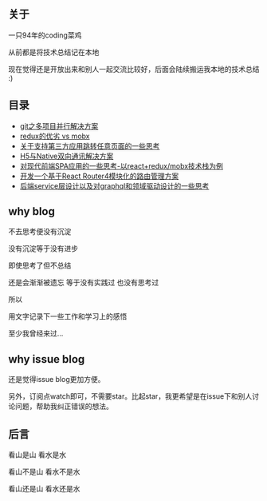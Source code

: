 ## 关于

一只94年的coding菜鸡

从前都是将技术总结记在本地

现在觉得还是开放出来和别人一起交流比较好，后面会陆续搬运我本地的技术总结 :)

## 目录
* [git之多项目并行解决方案](https://github.com/zhangwilling/blog/issues/7)
* [redux的优劣 vs mobx](https://github.com/zhangwilling/blog/issues/6)
* [关于支持第三方应用跳转任意页面的一些思考](https://github.com/zhangwilling/blog/issues/5)
* [H5与Native双向通讯解决方案](https://github.com/zhangwilling/blog/issues/4)
* [对现代前端SPA应用的一些思考-以react+redux/mobx技术栈为例](https://github.com/zhangwilling/blog/issues/3)
* [开发一个基于React Router4模块化的路由管理方案](https://github.com/zhangwilling/blog/issues/2)
* [后端service层设计以及对graphql和领域驱动设计的一些思考](https://github.com/zhangwilling/blog/issues/1)

## why blog

不去思考便没有沉淀

没有沉淀等于没有进步

即使思考了但不总结

还是会渐渐被遗忘 等于没有实践过 也没有思考过

所以

用文字记录下一些工作和学习上的感悟

至少我曾经来过...

## why issue blog

还是觉得issue blog更加方便。

另外，订阅点watch即可，不需要star。比起star，我更希望是在issue下和别人讨论问题，帮助我纠正错误的想法。

## 后言

看山是山 看水是水

看山不是山 看水不是水

看山还是山 看水还是水

